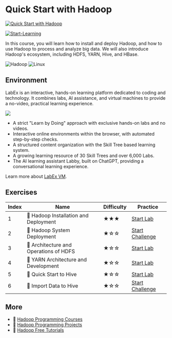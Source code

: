 # Quick Start with Hadoop

[![Quick Start with Hadoop](https://cover-creator.labex.io/quick-start-with-hadoop.png)](https://labex.io/courses/quick-start-with-hadoop)

[![Start-Learning](https://img.shields.io/badge/Start-Learning-whitesmoke?style=for-the-badge)](https://labex.io/courses/quick-start-with-hadoop)

In this course, you will learn how to install and deploy Hadoop, and how to use Hadoop to process and analyze big data. We will also introduce Hadoop's ecosystem, including HDFS, YARN, Hive, and HBase.

![Hadoop](https://img.shields.io/badge/Hadoop-whitesmoke?style=for-the-badge&logo=hadoop)
![Linux](https://img.shields.io/badge/Linux-whitesmoke?style=for-the-badge&logo=linux)


## Environment

LabEx is an interactive, hands-on learning platform dedicated to coding and technology. It combines labs, AI assistance, and virtual machines to provide a no-video, practical learning experience.

![](https://tutorial-screenshot.getvm.io/images/vm-1725247253.png)

- A strict "Learn by Doing" approach with exclusive hands-on labs and no videos.
- Interactive online environments within the browser, with automated step-by-step checks.
- A structured content organization with the Skill Tree based learning system.
- A growing learning resource of 30 Skill Trees and over 6,000 Labs.
- The AI learning assistant Labby, built on ChatGPT, providing a conversational learning experience.

Learn more about [LabEx VM](https://support.labex.io/using-labex/virtual-machine).

## Exercises

|   Index | Name                                   | Difficulty   | Practice                                                                                                             |
|---------|----------------------------------------|--------------|----------------------------------------------------------------------------------------------------------------------|
|       1 | 📖 Hadoop Installation and Deployment  | ★★★          | <a target='_blank' href='https://labex.io/tutorials/linux-hadoop-installation-and-deployment-272321'>Start Lab</a>   |
|       2 | 🎯 Hadoop System Deployment            | ★☆☆          | <a target='_blank' href='https://labex.io/labs/hadoop-hadoop-system-deployment-272365'>Start Challenge</a>           |
|       3 | 📖 Architecture and Operations of HDFS | ★☆☆          | <a target='_blank' href='https://labex.io/tutorials/hadoop-architecture-and-operations-of-hdfs-272320'>Start Lab</a> |
|       4 | 📖 YARN Architecture and Development   | ★☆☆          | <a target='_blank' href='https://labex.io/tutorials/linux-yarn-architecture-and-development-272324'>Start Lab</a>    |
|       5 | 📖 Quick Start to Hive                 | ★☆☆          | <a target='_blank' href='https://labex.io/tutorials/linux-quick-start-to-hive-272323'>Start Lab</a>                  |
|       6 | 🎯 Import Data to Hive                 | ★☆☆          | <a target='_blank' href='https://labex.io/labs/import-data-to-hive-272367'>Start Challenge</a>                       |

## More

- 🔗 [Hadoop Programming Courses](https://github.com/labex-labs/awesome-programming-courses)
- 🔗 [Hadoop Programming Projects](https://github.com/labex-labs/awesome-programming-projects)
- 🔗 [Hadoop Free Tutorials](https://github.com/labex-labs/hadoop-free-tutorials)

